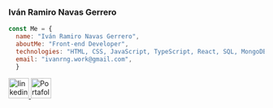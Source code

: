 ### Iván Ramiro Navas Gerrero 

```javascript 
const Me = {
  name: "Iván Ramiro Navas Gerrero",
  aboutMe: "Front-end Developer",
  technologies: "HTML, CSS, JavaScript, TypeScript, React, SQL, MongoDB, Git",
  email: "ivanrng.work@gmail.com",  
  }
```

<a href='https://www.linkedin.com/in/ivan-navas-0990021a6/' target='_blank' title='LinkedIn'>
  <img width=40px src="https://res.cloudinary.com/ivannavas/image/upload/v1692454258/portafolio/linkedin_mookjy.png" alt='linkedin' />
<a/>
<a href='https://www.linkedin.com/in/ivan-navas-0990021a6/' target='_blank' title='Portafolio'>
  <img width=40px src="https://res.cloudinary.com/ivannavas/image/upload/v1692454983/portafolio/portafolio1_swsrpe.webp" alt='Portafolio' />
<a/>

